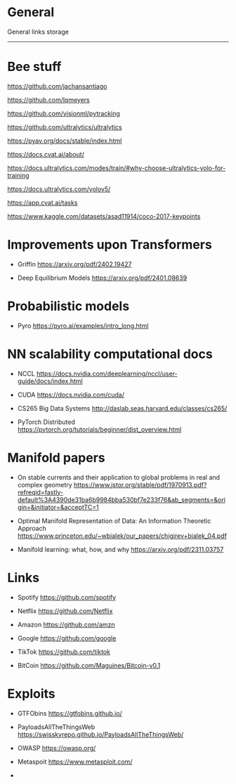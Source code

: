 # General
General links storage

---


# Bee stuff
https://github.com/jachansantiago

https://github.com/lqmeyers

https://github.com/visionml/pytracking

https://github.com/ultralytics/ultralytics

https://pyav.org/docs/stable/index.html

https://docs.cvat.ai/about/

https://docs.ultralytics.com/modes/train/#why-choose-ultralytics-yolo-for-training

https://docs.ultralytics.com/yolov5/

https://app.cvat.ai/tasks

https://www.kaggle.com/datasets/asad11914/coco-2017-keypoints

# Improvements upon Transformers 
- Griffin
https://arxiv.org/pdf/2402.19427

- Deep Equilibrium Models
https://arxiv.org/pdf/2401.08639


# Probabilistic models
- Pyro
https://pyro.ai/examples/intro_long.html


# NN scalability computational docs
- NCCL
https://docs.nvidia.com/deeplearning/nccl/user-guide/docs/index.html

- CUDA 
https://docs.nvidia.com/cuda/

- CS265 Big Data Systems
http://daslab.seas.harvard.edu/classes/cs265/

- PyTorch Distributed
https://pytorch.org/tutorials/beginner/dist_overview.html




# Manifold papers

- On stable currents and their application
to global problems in real and
complex geometry
 https://www.jstor.org/stable/pdf/1970913.pdf?refreqid=fastly-default%3A4390de31ba6b9984bba530bf7e233f76&ab_segments=&origin=&initiator=&acceptTC=1

- Optimal Manifold Representation of Data:
An Information Theoretic Approach
 https://www.princeton.edu/~wbialek/our_papers/chigirev+bialek_04.pdf

- Manifold learning: what, how, and why https://arxiv.org/pdf/2311.03757


# Links

- Spotify https://github.com/spotify

- Netflix https://github.com/Netflix

- Amazon https://github.com/amzn

- Google https://github.com/google

- TikTok https://github.com/tiktok

- BitCoin https://github.com/Maguines/Bitcoin-v0.1

# Exploits

- GTFObins https://gtfobins.github.io/

- PayloadsAllTheThingsWeb https://swisskyrepo.github.io/PayloadsAllTheThingsWeb/

- OWASP https://owasp.org/

- Metaspoit https://www.metasploit.com/

- 
